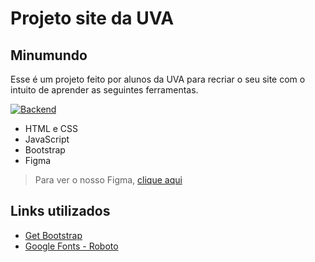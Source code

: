 # Projeto site da UVA

## Minumundo

Esse é um projeto feito por alunos da UVA para recriar o seu site com o intuito de aprender as seguintes ferramentas.

[![Backend](https://skillicons.dev/icons?i=html,css,javascript,bootstrap,figma)](https://skillicons.dev)

- HTML e CSS
- JavaScript
- Bootstrap
- Figma

> Para ver o nosso Figma, [clique aqui](https://www.figma.com/file/1jxBjhEHQlR3edeEZwZKae/Projeto-recia%C3%A7%C3%A3o-site-da-uva?type=design&node-id=2%3A270&mode=design&t=lkcINUmB56ovvVaT-1)

## Links utilizados

- [Get Bootstrap](https://getbootstrap.com)
- [Google Fonts - Roboto](https://fonts.google.com/specimen/Roboto)